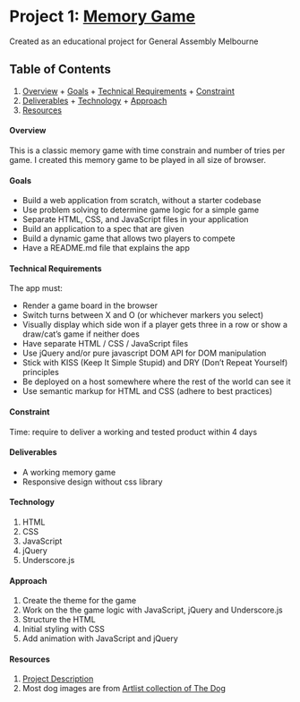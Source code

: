 # Project 1: [Memory Game](http://ivanyapeter.github.io/WDI-Project1-Memory_Game/)
Created as an educational project for General Assembly Melbourne

## Table of Contents
  1. [Overview](#overview)
    + [Goals](#goals)
    + [Technical Requirements](#technical-requirements)
    + [Constraint](#constraint)
  2. [Deliverables](#deliverables)
    + [Technology](#technology)
    + [Approach](#approach)
  3. [Resources](#resources)

#### Overview
This is a classic memory game with time constrain and number of tries per game. I created this memory game to be played in all size of browser.

#### Goals
* Build a web application from scratch, without a starter codebase
* Use problem solving to determine game logic for a simple game
* Separate HTML, CSS, and JavaScript files in your application
* Build an application to a spec that are given
* Build a dynamic game that allows two players to compete
* Have a README.md file that explains the app

#### Technical Requirements
The app must:
* Render a game board in the browser
* Switch turns between X and O (or whichever markers you select) 
* Visually display which side won if a player gets three in a row or show a draw/cat’s game if neither does
* Have separate HTML / CSS / JavaScript files
* Use jQuery and/or pure javascript DOM API for DOM manipulation
* Stick with KISS (Keep It Simple Stupid) and DRY (Don’t Repeat Yourself) principles
* Be deployed on a host somewhere where the rest of the world can see it
* Use semantic markup for HTML and CSS (adhere to best practices)

#### Constraint
Time: require to deliver a working and tested product within 4 days

#### Deliverables
* A working memory game
* Responsive design without css library

#### Technology
1. HTML
2. CSS
3. JavaScript
4. jQuery
5. Underscore.js

#### Approach
1. Create the theme for the game
2. Work on the the game logic with JavaScript, jQuery and Underscore.js
3. Structure the HTML
4. Initial styling with CSS
5. Add animation with JavaScript and jQuery

#### Resources
1. [Project Description](https://gist.github.com/epoch/fa926c32b366044093f8)
2. Most dog images are from [Artlist collection of The Dog](http://www.thedogandfriends.com/)
